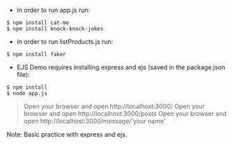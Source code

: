 * In order to run app.js run:

```shell
$ npm install cat-me
$ npm install knock-knock-jokes
```

* In order to run listProducts.js run:

```shell
$ npm install faker
```

* EJS Demo requires installing express and ejs (saved in the package.json file):

```shell
$ npm install
$ node app.js
```

> Open your browser and open http://localhost:3000/
> Open your browser and open http://localhost:3000/posts
> Open your browser and open http://localhost:3000/message/'your name'

Note: 
Basic practice with express and ejs.

